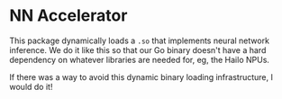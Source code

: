 # NN Accelerator

This package dynamically loads a `.so` that implements neural network inference.
We do it like this so that our Go binary doesn't have a hard dependency on
whatever libraries are needed for, eg, the Hailo NPUs.

If there was a way to avoid this dynamic binary loading infrastructure, I would do it!
